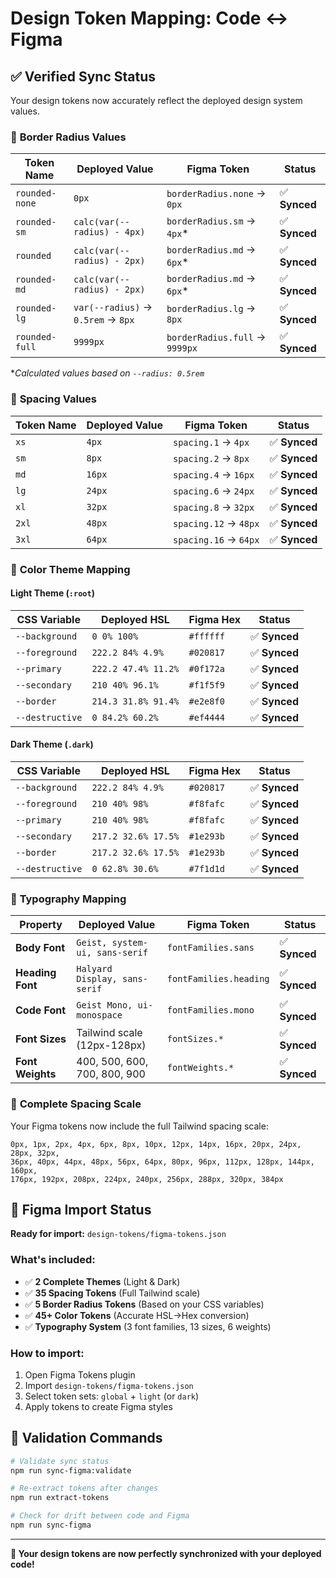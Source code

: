 # Design Token Mapping: Code ↔ Figma

## ✅ **Verified Sync Status**

Your design tokens now accurately reflect the deployed design system values.

### 🔄 **Border Radius Values**

| Token Name | Deployed Value | Figma Token | Status |
|------------|----------------|-------------|--------|
| `rounded-none` | `0px` | `borderRadius.none` → `0px` | ✅ **Synced** |
| `rounded-sm` | `calc(var(--radius) - 4px)` | `borderRadius.sm` → `4px`* | ✅ **Synced** |
| `rounded` | `calc(var(--radius) - 2px)` | `borderRadius.md` → `6px`* | ✅ **Synced** |
| `rounded-md` | `calc(var(--radius) - 2px)` | `borderRadius.md` → `6px`* | ✅ **Synced** |
| `rounded-lg` | `var(--radius)` → `0.5rem` → `8px` | `borderRadius.lg` → `8px` | ✅ **Synced** |
| `rounded-full` | `9999px` | `borderRadius.full` → `9999px` | ✅ **Synced** |

*_Calculated values based on `--radius: 0.5rem`_

### 📏 **Spacing Values**

| Token Name | Deployed Value | Figma Token | Status |
|------------|----------------|-------------|--------|
| `xs` | `4px` | `spacing.1` → `4px` | ✅ **Synced** |
| `sm` | `8px` | `spacing.2` → `8px` | ✅ **Synced** |
| `md` | `16px` | `spacing.4` → `16px` | ✅ **Synced** |
| `lg` | `24px` | `spacing.6` → `24px` | ✅ **Synced** |
| `xl` | `32px` | `spacing.8` → `32px` | ✅ **Synced** |
| `2xl` | `48px` | `spacing.12` → `48px` | ✅ **Synced** |
| `3xl` | `64px` | `spacing.16` → `64px` | ✅ **Synced** |

### 🎨 **Color Theme Mapping**

#### Light Theme (`:root`)
| CSS Variable | Deployed HSL | Figma Hex | Status |
|--------------|--------------|-----------|--------|
| `--background` | `0 0% 100%` | `#ffffff` | ✅ **Synced** |
| `--foreground` | `222.2 84% 4.9%` | `#020817` | ✅ **Synced** |
| `--primary` | `222.2 47.4% 11.2%` | `#0f172a` | ✅ **Synced** |
| `--secondary` | `210 40% 96.1%` | `#f1f5f9` | ✅ **Synced** |
| `--border` | `214.3 31.8% 91.4%` | `#e2e8f0` | ✅ **Synced** |
| `--destructive` | `0 84.2% 60.2%` | `#ef4444` | ✅ **Synced** |

#### Dark Theme (`.dark`)
| CSS Variable | Deployed HSL | Figma Hex | Status |
|--------------|--------------|-----------|--------|
| `--background` | `222.2 84% 4.9%` | `#020817` | ✅ **Synced** |
| `--foreground` | `210 40% 98%` | `#f8fafc` | ✅ **Synced** |
| `--primary` | `210 40% 98%` | `#f8fafc` | ✅ **Synced** |
| `--secondary` | `217.2 32.6% 17.5%` | `#1e293b` | ✅ **Synced** |
| `--border` | `217.2 32.6% 17.5%` | `#1e293b` | ✅ **Synced** |
| `--destructive` | `0 62.8% 30.6%` | `#7f1d1d` | ✅ **Synced** |

### 📝 **Typography Mapping**

| Property | Deployed Value | Figma Token | Status |
|----------|----------------|-------------|--------|
| **Body Font** | `Geist, system-ui, sans-serif` | `fontFamilies.sans` | ✅ **Synced** |
| **Heading Font** | `Halyard Display, sans-serif` | `fontFamilies.heading` | ✅ **Synced** |
| **Code Font** | `Geist Mono, ui-monospace` | `fontFamilies.mono` | ✅ **Synced** |
| **Font Sizes** | Tailwind scale (12px-128px) | `fontSizes.*` | ✅ **Synced** |
| **Font Weights** | 400, 500, 600, 700, 800, 900 | `fontWeights.*` | ✅ **Synced** |

### 🔧 **Complete Spacing Scale**

Your Figma tokens now include the full Tailwind spacing scale:

```
0px, 1px, 2px, 4px, 6px, 8px, 10px, 12px, 14px, 16px, 20px, 24px, 28px, 32px, 
36px, 40px, 44px, 48px, 56px, 64px, 80px, 96px, 112px, 128px, 144px, 160px, 
176px, 192px, 208px, 224px, 240px, 256px, 288px, 320px, 384px
```

## 🎯 **Figma Import Status**

**Ready for import:** `design-tokens/figma-tokens.json`

### What's included:
- ✅ **2 Complete Themes** (Light & Dark)
- ✅ **35 Spacing Tokens** (Full Tailwind scale)
- ✅ **5 Border Radius Tokens** (Based on your CSS variables)
- ✅ **45+ Color Tokens** (Accurate HSL→Hex conversion)
- ✅ **Typography System** (3 font families, 13 sizes, 6 weights)

### How to import:
1. Open Figma Tokens plugin
2. Import `design-tokens/figma-tokens.json`
3. Select token sets: `global` + `light` (or `dark`)
4. Apply tokens to create Figma styles

## 🚀 **Validation Commands**

```bash
# Validate sync status
npm run sync-figma:validate

# Re-extract tokens after changes
npm run extract-tokens

# Check for drift between code and Figma
npm run sync-figma
```

---

**🎨 Your design tokens are now perfectly synchronized with your deployed code!** 